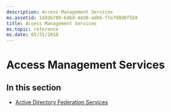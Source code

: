 ```yaml
---
description: Access Management Services
ms.assetid: 1d43b789-64bd-4420-adb6-ffe798d0f5b9
title: Access Management Services
ms.topic: reference
ms.date: 05/31/2018
---
```


# Access Management Services

## In this section

-   [Active Directory Federation Services](active-directory-federation-services.md)

 

 



